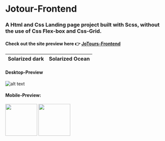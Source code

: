 # Jotour-Frontend

### A Html and Css Landing page project built with Scss, without the use of Css Flex-box and Css-Grid.

#### **Check out the site preview here 👉 [JoTours-Frontend](https://jotours-frontend.herokuapp.com/)**

| Solarized dark | Solarized Ocean |
| :------------: | :-------------: |


#### **Desktop-Preview**

![alt text](https://lh3.googleusercontent.com/KPKnnoQSWpPQxX8epp0SOmO8wCk2YNKkxkQLazcVJnx7gDvKQtND9bowYEGWYNF0_nHdY1LVQYHFC7QvMYgxTVHcJuO8ZDxkMrEXdaXo45fVcLboS6Der88AMEcxMsjgvnFDyha63d0mJfGWCHjj0IgoAr_RuIETge8bbHcHQZUYTIhZkJXWzqYKbIMUDU8R6rsPigsURarPUqK8dagWgv_pAuEiA7DRGN4jEGyEeYJxRpKaEeIGq2QEgBsrEumxHCuIb3RLsv0fuEPGyUiHT3Dan4Rer3SeNNRliwK1tb6cBNwfycL_dtVr4uvbbqMbfQdqMjizI4SMd-AhedRr-p_h_KgyLoG_1461mRYk5gIUe-kodEsPe2lKC1cGtpdgoVPTf0BsPvFJzeYxChKkstSl9GUC_-zfnHXnUWjxxjcaEBSNJSBSbT-8cpJwbaqLnQPNGi8uM-rsqpNpgM2dVTeibmHP-2LU-GAn-un2iqJ-6H9kLETG_iNBZmpdoFtF289lM4EyfNeqNUkeQQJjE9tWOuP4ON1YEFMlrZJSxX2Nzj3kVFofjFCh3Atn1CMfri5dKNam1-BMhIQMix75oWApwYYoi-MN_ONIDWAoSKpRRQuUhif-3g4SVRnk4shlSJFs70E50l4jkrSg5RXUBIA9Xqms0GDB-3uLTOBa2vND7Mrvmfu0rY0=w1414-h795-no "Desktop preview")

#### **Mobile-Preview:**

<p float="left">
  <img src="https://lh3.googleusercontent.com/zIyXq2UI2V9RzvN0fAozc_KlOvra3poPrX5Ah-d_PokcbKMDtNzWewM0pmiT6jE-SjQKWxTtCdcfNnNYiOqmCJqkXbxbFB4xAmLWjbZgGOEmhUivG74hIflRYAB2uxocXx6mcFxXdB94WSvAxq_74l4-SVns-P_QqabxPxFEhN2BySVKwizwUENA_nlOsw8bMtneWeoA_jjk3kiJQPBcEvpvlbtsO3wbk6dau_ik_EbDBgwyTKjZ_LoUivRh2pjbofqqDQbevuZi_V89uiw2C9l8OlI5wskfypQxNwQ3XWDyh1pAbgE8wEE_aKtT_jeAWdazweJ1dsmQhT8ztNoZav7z5LL9BovOwJJS44oqSPt2VFNcage0X4pKBtwYhCytxyAWqAUllF3OLPNOLJpdGygImK8sxZhDivFbuxjc3blsFjFGCj51uHeWCRixtuTHooLVGck6nmrXpSVLQHaWXGPRb_NRhhbEuNbkadpDJczICGQsMmEU9I8Vnq8xhqOWxHJuQtv07w2NT40i3_rqUOYIDwklFbrTB653u0kbdk3NurfZ5o82C00t8C4oge8pUW7KlSTFU9LCjypuvC5okGm8WuukJX8qR--3_KCeb_ecHDyPDu79qPg_a_ikeoakpjKLdF9oKMeOKEX2zV_Yh9WJ_GRwKGn-uxSO8HegVJTF0IVkWhpHVGA=w466-h795-no" width="100" />
  <img src="https://lh3.googleusercontent.com/iIGX51FlZR-dcpihVanC7yyh9p8bq_2SXV22qIjQlnje_6xa0yoEcUI00zgeF0uFuylpv9TYkeSr623OO-68ArcFV5hnaUQEgT42yZB-SGHr6x8e5veB0TFt9ya0Zqv_3WERELQxBPt8AJu0HVe6GwGHeRkFW4ASsT31z2BCKAkCNq86wJnxz3e_x61Z1lqzGn4XficHixaUQYgmFMtXtX-8qZs6a2x7AS34U3ND5B2JPdNwaJbE81N_E2Tb6T5xMvSq3iwKkGijvhyUzMLOlVndAzNGp7pSV2MMLLDnmmtcBq5m6CLmknBletTLeSTbOdvMn3AsIdEgIwaJxRBiwfgr4q_SjbST4Xqb1ikjI-C34JX0nFvOx6SXj5oWuCjSzlUvfJCdAUg46hIN681TZpFVzzkFVaBV9XWb-dYTlOhp_6vYQgsUH_iUp8SSiDeXuk5Nx-l_Ph_XBgO9u1YVvo0HcCQwzMJ3mreJ50DtqcPvBE9WTRiLUAk_N2_8goti2MXb2uIpPbmdNU6046v12yTMWoUsm_gotZ-_82biGlSCeP0ntHjiXPl_HTRi0PFJE8AIwW4FxVEMCogs_xl4wRTw4rwIGZvp_4hELPJCtscNahOzEo6jvXNACl0SvJDG8WQQz678gcphLz6O_iQOaZsENImXmXPlH37iEfNbLSl5fnqs99MqIHk=w462-h795-no" width="100" /> 
</p>

<!-- ![](https://lh3.googleusercontent.com/zIyXq2UI2V9RzvN0fAozc_KlOvra3poPrX5Ah-d_PokcbKMDtNzWewM0pmiT6jE-SjQKWxTtCdcfNnNYiOqmCJqkXbxbFB4xAmLWjbZgGOEmhUivG74hIflRYAB2uxocXx6mcFxXdB94WSvAxq_74l4-SVns-P_QqabxPxFEhN2BySVKwizwUENA_nlOsw8bMtneWeoA_jjk3kiJQPBcEvpvlbtsO3wbk6dau_ik_EbDBgwyTKjZ_LoUivRh2pjbofqqDQbevuZi_V89uiw2C9l8OlI5wskfypQxNwQ3XWDyh1pAbgE8wEE_aKtT_jeAWdazweJ1dsmQhT8ztNoZav7z5LL9BovOwJJS44oqSPt2VFNcage0X4pKBtwYhCytxyAWqAUllF3OLPNOLJpdGygImK8sxZhDivFbuxjc3blsFjFGCj51uHeWCRixtuTHooLVGck6nmrXpSVLQHaWXGPRb_NRhhbEuNbkadpDJczICGQsMmEU9I8Vnq8xhqOWxHJuQtv07w2NT40i3_rqUOYIDwklFbrTB653u0kbdk3NurfZ5o82C00t8C4oge8pUW7KlSTFU9LCjypuvC5okGm8WuukJX8qR--3_KCeb_ecHDyPDu79qPg_a_ikeoakpjKLdF9oKMeOKEX2zV_Yh9WJ_GRwKGn-uxSO8HegVJTF0IVkWhpHVGA=w466-h795-no "Mobile preview")

 | ![](https://lh3.googleusercontent.com/iIGX51FlZR-dcpihVanC7yyh9p8bq_2SXV22qIjQlnje_6xa0yoEcUI00zgeF0uFuylpv9TYkeSr623OO-68ArcFV5hnaUQEgT42yZB-SGHr6x8e5veB0TFt9ya0Zqv_3WERELQxBPt8AJu0HVe6GwGHeRkFW4ASsT31z2BCKAkCNq86wJnxz3e_x61Z1lqzGn4XficHixaUQYgmFMtXtX-8qZs6a2x7AS34U3ND5B2JPdNwaJbE81N_E2Tb6T5xMvSq3iwKkGijvhyUzMLOlVndAzNGp7pSV2MMLLDnmmtcBq5m6CLmknBletTLeSTbOdvMn3AsIdEgIwaJxRBiwfgr4q_SjbST4Xqb1ikjI-C34JX0nFvOx6SXj5oWuCjSzlUvfJCdAUg46hIN681TZpFVzzkFVaBV9XWb-dYTlOhp_6vYQgsUH_iUp8SSiDeXuk5Nx-l_Ph_XBgO9u1YVvo0HcCQwzMJ3mreJ50DtqcPvBE9WTRiLUAk_N2_8goti2MXb2uIpPbmdNU6046v12yTMWoUsm_gotZ-_82biGlSCeP0ntHjiXPl_HTRi0PFJE8AIwW4FxVEMCogs_xl4wRTw4rwIGZvp_4hELPJCtscNahOzEo6jvXNACl0SvJDG8WQQz678gcphLz6O_iQOaZsENImXmXPlH37iEfNbLSl5fnqs99MqIHk=w462-h795-no "Mobile preview") -->
